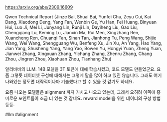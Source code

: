 https://arxiv.org/abs/2309.16609

Qwen Technical Report (Jinze Bai, Shuai Bai, Yunfei Chu, Zeyu Cui, Kai Dang, Xiaodong Deng, Yang Fan, Wenbin Ge, Yu Han, Fei Huang, Binyuan Hui, Luo Ji, Mei Li, Junyang Lin, Runji Lin, Dayiheng Liu, Gao Liu, Chengqiang Lu, Keming Lu, Jianxin Ma, Rui Men, Xingzhang Ren, Xuancheng Ren, Chuanqi Tan, Sinan Tan, Jianhong Tu, Peng Wang, Shijie Wang, Wei Wang, Shengguang Wu, Benfeng Xu, Jin Xu, An Yang, Hao Yang, Jian Yang, Shusheng Yang, Yang Yao, Bowen Yu, Hongyi Yuan, Zheng Yuan, Jianwei Zhang, Xingxuan Zhang, Yichang Zhang, Zhenru Zhang, Chang Zhou, Jingren Zhou, Xiaohuan Zhou, Tianhang Zhu)

알리바바의 LLM. 14B 모델을 3T 토큰에 대해 학습시켰고, 코드 모델도 만들었군요. 요즘 그렇듯 데이터셋 구성에 대해서는 그렇게 말을 많이 하고 있진 않습니다. 그래도 여기 나와있는 정도면 대략적이나마 기술했다고 할 수 있을 것 같기도 하네요.

요즘 나오는 모델들은 alignment 까지 거치고 나오고 있는데, 그래서 오히려 이쪽에 흥미로운 포인트들이 조금 더 있는 것 같네요. reward model을 위한 데이터의 구성 방법 등등.

#llm #alignment 